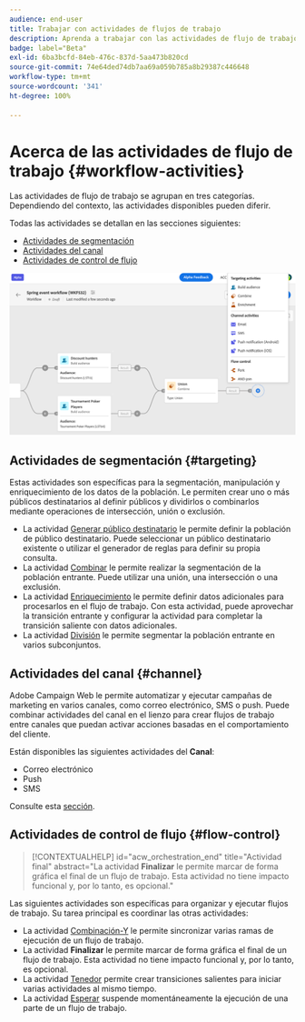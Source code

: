 ```yaml
---
audience: end-user
title: Trabajar con actividades de flujos de trabajo
description: Aprenda a trabajar con las actividades de flujo de trabajo
badge: label="Beta"
exl-id: 6ba3bcfd-84eb-476c-837d-5aa473b820cd
source-git-commit: 74e64ded74db7aa69a059b785a8b29387c446648
workflow-type: tm+mt
source-wordcount: '341'
ht-degree: 100%

---
```



# Acerca de las actividades de flujo de trabajo {#workflow-activities}

Las actividades de flujo de trabajo se agrupan en tres categorías. Dependiendo del contexto, las actividades disponibles pueden diferir.

Todas las actividades se detallan en las secciones siguientes:

* [Actividades de segmentación](#targeting)
* [Actividades del canal](#channel)
* [Actividades de control de flujo](#flow-control)

![](../assets/workflow-activities.png)

## Actividades de segmentación {#targeting}

Estas actividades son específicas para la segmentación, manipulación y enriquecimiento de los datos de la población. Le permiten crear uno o más públicos destinatarios al definir públicos y dividirlos o combinarlos mediante operaciones de intersección, unión o exclusión.

* La actividad [Generar público destinatario](build-audience.md) le permite definir la población de público destinatario. Puede seleccionar un público destinatario existente o utilizar el generador de reglas para definir su propia consulta.
* La actividad [Combinar](combine.md) le permite realizar la segmentación de la población entrante. Puede utilizar una unión, una intersección o una exclusión.
* La actividad [Enriquecimiento](enrichment.md) le permite definir datos adicionales para procesarlos en el flujo de trabajo. Con esta actividad, puede aprovechar la transición entrante y configurar la actividad para completar la transición saliente con datos adicionales.
* La actividad [División](split.md) le permite segmentar la población entrante en varios subconjuntos.

## Actividades del canal {#channel}

Adobe Campaign Web le permite automatizar y ejecutar campañas de marketing en varios canales, como correo electrónico, SMS o push. Puede combinar actividades del canal en el lienzo para crear flujos de trabajo entre canales que puedan activar acciones basadas en el comportamiento del cliente.

Están disponibles las siguientes actividades del **Canal**:

* Correo electrónico
* Push
* SMS

Consulte esta [sección](channels.md).

## Actividades de control de flujo {#flow-control}


>[!CONTEXTUALHELP]
>id="acw_orchestration_end"
>title="Actividad final"
>abstract="La actividad **Finalizar** le permite marcar de forma gráfica el final de un flujo de trabajo. Esta actividad no tiene impacto funcional y, por lo tanto, es opcional."

Las siguientes actividades son específicas para organizar y ejecutar flujos de trabajo. Su tarea principal es coordinar las otras actividades:

* La actividad [Combinación-Y](and-join.md) le permite sincronizar varias ramas de ejecución de un flujo de trabajo.
* La actividad **Finalizar** le permite marcar de forma gráfica el final de un flujo de trabajo. Esta actividad no tiene impacto funcional y, por lo tanto, es opcional.
* La actividad [Tenedor](fork.md) permite crear transiciones salientes para iniciar varias actividades al mismo tiempo.
* La actividad [Esperar](wait.md) suspende momentáneamente la ejecución de una parte de un flujo de trabajo.

<!--
## Data management activities {#data-management}

overview: what they're used for
which use case you can perform with them

list available activites + short description + ref to section
-->

